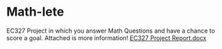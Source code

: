 # Math-lete
EC327 Project in which you answer Math Questions and have a chance to score a goal. Attached is more information!
[EC327 Project Report.docx](https://github.com/user-attachments/files/17061749/EC327.Project.Report.docx)
